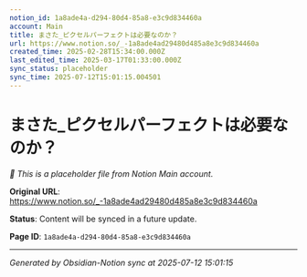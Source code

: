 ```yaml
---
notion_id: 1a8ade4a-d294-80d4-85a8-e3c9d834460a
account: Main
title: まさた_ピクセルパーフェクトは必要なのか？
url: https://www.notion.so/_-1a8ade4ad29480d485a8e3c9d834460a
created_time: 2025-02-28T15:34:00.000Z
last_edited_time: 2025-03-17T01:33:00.000Z
sync_status: placeholder
sync_time: 2025-07-12T15:01:15.004501
---
```


# まさた_ピクセルパーフェクトは必要なのか？

*🔄 This is a placeholder file from Notion Main account.*

**Original URL**: https://www.notion.so/_-1a8ade4ad29480d485a8e3c9d834460a

**Status**: Content will be synced in a future update.

**Page ID**: `1a8ade4a-d294-80d4-85a8-e3c9d834460a`

---

*Generated by Obsidian-Notion sync at 2025-07-12 15:01:15*
